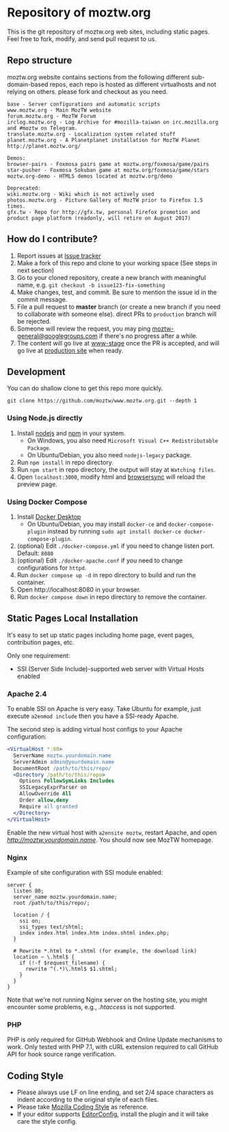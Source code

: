 # Repository of moztw.org

This is the git repository of moztw.org web sites, including static pages. Feel free to fork, modify, and send pull request to us.

## Repo structure

moztw.org website contains sections from the following different sub-domain-based repos,
each repo is hosted as different virtualhosts and not relying on others.
please fork and checkout as you need.

    base - Server configurations and automatic scripts
    www.moztw.org - Main MozTW website
    forum.moztw.org - MozTW Forum
    irclog.moztw.org - Log Archive for #mozilla-taiwan on irc.mozilla.org and #moztw on Telegram.
    translate.moztw.org - Localization system related stuff
    planet.moztw.org - A Planetplanet installation for MozTW Planet http://planet.moztw.org/

    Demos:
    browser-pairs - Foxmosa pairs game at moztw.org/foxmosa/game/pairs
    star-pusher - Foxmosa Sokuban game at moztw.org/foxmosa/game/stars
    moztw.org-demo - HTML5 demos located at moztw.org/demo

    Deprecated:
    wiki.moztw.org - Wiki which is not actively used
    photos.moztw.org - Picture Gallery of MozTW prior to Firefox 1.5 times.
    gfx.tw - Repo for http://gfx.tw, personal Firefox promotion and product page platform (readonly, will retire on August 2017)

## How do I contribute?
1. Report issues at [Issue tracker](https://github.com/moztw/www.moztw.org/issues)
2. Make a fork of this repo and clone to your working space (See steps in next section)
3. Go to your cloned repository, create a new branch with meaningful name, e.g. `git checkout -b issue123-fix-something`
4. Make changes, test, and commit. Be sure to mention the issue id in the commit message.
5. File a pull request to **master** branch (or create a new branch if you need to collaborate with someone else). direct PRs to `production` branch will be rejected.
6. Someone will review the request, you may ping moztw-general@googlegroups.com if there's no progress after a while.
7. The content will go live at [www-stage](http://www-stage.moztw.org) once the PR is accepted, and will go live at [production site](http://moztw.org) when ready.

## Development
You can do shallow clone to get this repo more quickly.

`git clone https://github.com/moztw/www.moztw.org.git --depth 1`

<!--
### Using Vagrant
1. Make sure you have `git` available in your computer. If you are not sure, you can go to [Git website](http://git-scm.com/download) to download.
2. Install [VirtualBox](https://www.virtualbox.org/wiki/Downloads) and [Vagrant](https://www.vagrantup.com/downloads.html) onto your system.
3. Open Terminal. On Windows, open **Git Bash** instead.
4. Execute `cd [desired directory]` to get to the folder you want to keep the file.
5. Run `git clone https://github.com/moztw/www.moztw.org.git` to clone the repository.
6. Run `cd www.moztw.org`.
7. Run `vagrant up`.
   This may take a while (approx. 15-20 minutes) as it needs to download a virtual machine image and all the other required packages to run.
8. Run `vagrant exec npm start`.
   You will see the output will stay at `Watching files`.
9. Open a web browser, go to `localhost:3000` and you can see the current website.
   You can modify the website contents and the changes will be reflected in seconds.
10. To stop the script, go back to the terminal and hit Ctrl-C.
   Also if you want to stop the virtual machine running, run `vagrant halt`.
-->

### Using Node.js directly
1. Install [nodejs](http://nodejs.org/) and [npm](https://www.npmjs.org/) in your system.
   * On Windows, you also need `Microsoft Visual C++ Redistributable Package`.
   * On Ubuntu/Debian, you also need `nodejs-legacy` package.
2. Run `npm install` in repo directory.
3. Run `npm start` in repo directory, the output will stay at `Watching files`.
4. Open `localhost:3000`, modify html and [browsersync](http://browsersync.io/) will reload the preview page.

### Using Docker Compose
1. Install [Docker Desktop](https://www.docker.com/products/docker-desktop/)
   * On Ubuntu/Debian, you may install `docker-ce` and `docker-compose-plugin` instead by running `sudo apt install docker-ce docker-compose-plugin`.
2. (optional) Edit `./docker-compose.yml` if you need to change listen port. Default: `8080`
3. (optional) Edit `./docker-apache.conf` if you need to change configurations for `httpd`.
4. Run `docker compose up -d` in repo directory to build and run the container.
5. Open http://localhost:8080 in your browser.
6. Run `docker compose down` in repo directory to remove the container.

## Static Pages Local Installation

It's easy to set up static pages including home page, event pages, contribution pages, etc.

Only one requirement:
* SSI (Server Side Include)-supported web server with Virtual Hosts enabled

### Apache 2.4

To enable SSI on Apache is very easy. Take Ubuntu for example, just execute `a2enmod include` then you have a SSI-ready Apache.

The second step is adding virtual host configs to your Apache configuration:

```apache
<VirtualHost *:80>
  ServerName moztw.yourdomain.name
  ServerAdmin admin@yourdomain.name
  DocumentRoot /path/to/this/repo/
  <Directory /path/to/this/repo>
    Options FollowSymLinks Includes
    SSILegacyExprParser on
    AllowOverride All
    Order allow,deny
    Require all granted
  </Directory>
</VirtualHost>
```

Enable the new virtual host with `a2ensite moztw`, restart Apache, and open *http://moztw.yourdomain.name*. You should now see MozTW homepage.

### Nginx

Example of site configuration with SSI module enabled:

```nginx
server {
  listen 80;
  server_name moztw.yourdomain.name;
  root /path/to/this/repo/;

  location / {
    ssi on;
    ssi_types text/shtml;
    index index.html index.htm index.shtml index.php;
  }

  # Rewrite *.html to *.shtml (for example, the download link)
  location ~ \.html$ {
    if (!-f $request_filename) {
      rewrite ^(.*)\.html$ $1.shtml;
    }
  }
}
```

Note that we're not running Nginx server on the hosting site, you might encounter some problems, e.g., _.htaccess_ is not supported.

### PHP

PHP is only required for GitHub Webhook and Online Update mechanisms to work. Only tested with PHP 7.1, with cURL extension required to call GitHub API for hook source range verification.

## Coding Style
* Please always use LF on line ending, and set 2/4 space characters as indent according to the original style of each files.
* Please take [Mozilla Coding Style](https://developer.mozilla.org/en-US/docs/Mozilla_Coding_Style_Guide) as reference.
* If your editor supports [EditorConfig](http://editorconfig.org/), install the plugin and it will take care the style config.
